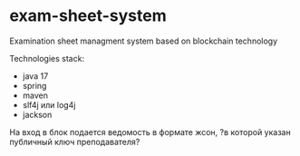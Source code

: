 # exam-sheet-system

Examination sheet managment system based on blockchain technology

Technologies stack:
- java 17
- spring
- maven
- slf4j или log4j
- jackson

На вход в блок подается ведомость в формате жсон, ?в которой указан публичный ключ преподавателя?
